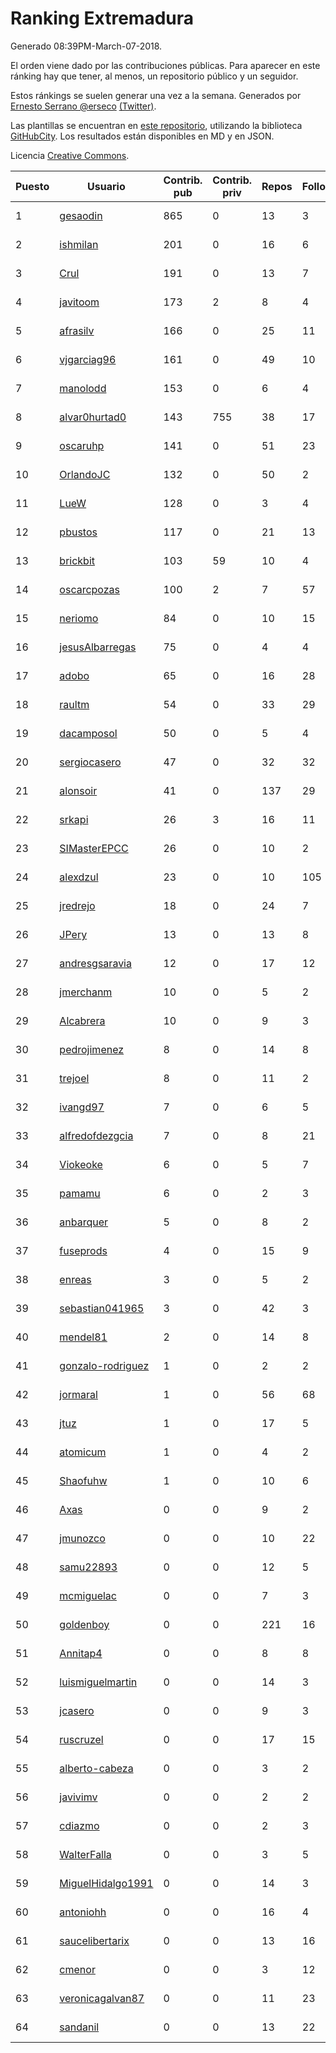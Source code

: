 # Ranking Extremadura

Generado 08:39PM-March-07-2018.

El orden viene dado por las contribuciones públicas. Para aparecer en este ránking hay que tener, al menos, un repositorio público y un seguidor.

Estos ránkings se suelen generar una vez a la semana. Generados por [Ernesto Serrano @erseco](https://github.com/erseco/) [(Twitter)](https://twitter.com/erseco).

Las plantillas se encuentran en [este repositorio](https://github.com/iblancasa/GH-Spanish-Ranking), utilizando la biblioteca [GitHubCity](https://github.com/iblancasa/GitHubCity). Los resultados están disponibles en MD y en JSON.

Licencia [Creative Commons](https://creativecommons.org/licenses/by/4.0/).

| Puesto   |  Usuario  | Contrib. pub | Contrib. priv |Repos| Followers | Desde |  Avatar  |
|----------|-----------|--------------|---------------|-----|-----------|-------|----------|
|1|[gesaodin](https://github.com/gesaodin)|865|0|13|3|2015-03-13|![gesaodin](https://avatars2.githubusercontent.com/u/11463651)|
|2|[ishmilan](https://github.com/ishmilan)|201|0|16|6|2014-10-07|![ishmilan](https://avatars1.githubusercontent.com/u/9059414)|
|3|[Crul](https://github.com/Crul)|191|0|13|7|2013-09-29|![Crul](https://avatars3.githubusercontent.com/u/5569741)|
|4|[javitoom](https://github.com/javitoom)|173|2|8|4|2015-09-16|![javitoom](https://avatars2.githubusercontent.com/u/14310769)|
|5|[afrasilv](https://github.com/afrasilv)|166|0|25|11|2014-10-15|![afrasilv](https://avatars2.githubusercontent.com/u/9256924)|
|6|[vjgarciag96](https://github.com/vjgarciag96)|161|0|49|10|2016-07-01|![vjgarciag96](https://avatars2.githubusercontent.com/u/20244357)|
|7|[manolodd](https://github.com/manolodd)|153|0|6|4|2013-08-08|![manolodd](https://avatars1.githubusercontent.com/u/5189679)|
|8|[alvar0hurtad0](https://github.com/alvar0hurtad0)|143|755|38|17|2011-10-15|![alvar0hurtad0](https://avatars3.githubusercontent.com/u/1130114)|
|9|[oscaruhp](https://github.com/oscaruhp)|141|0|51|23|2011-06-18|![oscaruhp](https://avatars0.githubusercontent.com/u/859116)|
|10|[OrlandoJC](https://github.com/OrlandoJC)|132|0|50|2|2016-04-15|![OrlandoJC](https://avatars1.githubusercontent.com/u/18491737)|
|11|[LueW](https://github.com/LueW)|128|0|3|4|2016-07-06|![LueW](https://avatars0.githubusercontent.com/u/20323507)|
|12|[pbustos](https://github.com/pbustos)|117|0|21|13|2013-12-06|![pbustos](https://avatars1.githubusercontent.com/u/6126487)|
|13|[brickbit](https://github.com/brickbit)|103|59|10|4|2016-06-02|![brickbit](https://avatars2.githubusercontent.com/u/19708065)|
|14|[oscarcpozas](https://github.com/oscarcpozas)|100|2|7|57|2013-01-27|![oscarcpozas](https://avatars3.githubusercontent.com/u/3399621)|
|15|[neriomo](https://github.com/neriomo)|84|0|10|15|2015-01-17|![neriomo](https://avatars1.githubusercontent.com/u/10569358)|
|16|[jesusAlbarregas](https://github.com/jesusAlbarregas)|75|0|4|4|2015-11-05|![jesusAlbarregas](https://avatars3.githubusercontent.com/u/15678914)|
|17|[adobo](https://github.com/adobo)|65|0|16|28|2011-05-09|![adobo](https://avatars1.githubusercontent.com/u/776565)|
|18|[raultm](https://github.com/raultm)|54|0|33|29|2011-03-09|![raultm](https://avatars3.githubusercontent.com/u/659494)|
|19|[dacamposol](https://github.com/dacamposol)|50|0|5|4|2016-01-27|![dacamposol](https://avatars3.githubusercontent.com/u/16921751)|
|20|[sergiocasero](https://github.com/sergiocasero)|47|0|32|32|2015-02-03|![sergiocasero](https://avatars1.githubusercontent.com/u/10833202)|
|21|[alonsoir](https://github.com/alonsoir)|41|0|137|29|2012-09-23|![alonsoir](https://avatars1.githubusercontent.com/u/2405946)|
|22|[srkapi](https://github.com/srkapi)|26|3|16|11|2015-02-08|![srkapi](https://avatars1.githubusercontent.com/u/10909126)|
|23|[SIMasterEPCC](https://github.com/SIMasterEPCC)|26|0|10|2|2017-03-16|![SIMasterEPCC](https://avatars2.githubusercontent.com/u/26468069)|
|24|[alexdzul](https://github.com/alexdzul)|23|0|10|105|2012-06-29|![alexdzul](https://avatars2.githubusercontent.com/u/1907359)|
|25|[jredrejo](https://github.com/jredrejo)|18|0|24|7|2011-08-27|![jredrejo](https://avatars2.githubusercontent.com/u/1008178)|
|26|[JPery](https://github.com/JPery)|13|0|13|8|2015-02-18|![JPery](https://avatars0.githubusercontent.com/u/11062553)|
|27|[andresgsaravia](https://github.com/andresgsaravia)|12|0|17|12|2011-06-13|![andresgsaravia](https://avatars1.githubusercontent.com/u/847815)|
|28|[jmerchanm](https://github.com/jmerchanm)|10|0|5|2|2016-01-10|![jmerchanm](https://avatars2.githubusercontent.com/u/16636179)|
|29|[Alcabrera](https://github.com/Alcabrera)|10|0|9|3|2017-02-23|![Alcabrera](https://avatars0.githubusercontent.com/u/25983224)|
|30|[pedrojimenez](https://github.com/pedrojimenez)|8|0|14|8|2011-09-12|![pedrojimenez](https://avatars1.githubusercontent.com/u/1044532)|
|31|[trejoel](https://github.com/trejoel)|8|0|11|2|2014-12-05|![trejoel](https://avatars2.githubusercontent.com/u/10090873)|
|32|[ivangd97](https://github.com/ivangd97)|7|0|6|5|2014-05-06|![ivangd97](https://avatars1.githubusercontent.com/u/7497049)|
|33|[alfredofdezgcia](https://github.com/alfredofdezgcia)|7|0|8|21|2016-11-08|![alfredofdezgcia](https://avatars2.githubusercontent.com/u/23337512)|
|34|[Viokeoke](https://github.com/Viokeoke)|6|0|5|7|2015-10-23|![Viokeoke](https://avatars0.githubusercontent.com/u/15265427)|
|35|[pamamu](https://github.com/pamamu)|6|0|2|3|2014-11-19|![pamamu](https://avatars0.githubusercontent.com/u/9834603)|
|36|[anbarquer](https://github.com/anbarquer)|5|0|8|2|2016-05-03|![anbarquer](https://avatars0.githubusercontent.com/u/19173067)|
|37|[fuseprods](https://github.com/fuseprods)|4|0|15|9|2012-12-15|![fuseprods](https://avatars0.githubusercontent.com/u/3052275)|
|38|[enreas](https://github.com/enreas)|3|0|5|2|2011-11-07|![enreas](https://avatars1.githubusercontent.com/u/1179213)|
|39|[sebastian041965](https://github.com/sebastian041965)|3|0|42|3|2013-10-07|![sebastian041965](https://avatars1.githubusercontent.com/u/5628346)|
|40|[mendel81](https://github.com/mendel81)|2|0|14|8|2012-07-18|![mendel81](https://avatars3.githubusercontent.com/u/1996771)|
|41|[gonzalo-rodriguez](https://github.com/gonzalo-rodriguez)|1|0|2|2|2013-04-02|![gonzalo-rodriguez](https://avatars2.githubusercontent.com/u/4035127)|
|42|[jormaral](https://github.com/jormaral)|1|0|56|68|2011-06-03|![jormaral](https://avatars1.githubusercontent.com/u/827073)|
|43|[jtuz](https://github.com/jtuz)|1|0|17|5|2011-12-01|![jtuz](https://avatars2.githubusercontent.com/u/1232719)|
|44|[atomicum](https://github.com/atomicum)|1|0|4|2|2014-01-13|![atomicum](https://avatars1.githubusercontent.com/u/6386399)|
|45|[Shaofuhw](https://github.com/Shaofuhw)|1|0|10|6|2015-12-11|![Shaofuhw](https://avatars3.githubusercontent.com/u/16259768)|
|46|[Axas](https://github.com/Axas)|0|0|9|2|2015-03-04|![Axas](https://avatars3.githubusercontent.com/u/11320626)|
|47|[jmunozco](https://github.com/jmunozco)|0|0|10|22|2012-11-23|![jmunozco](https://avatars0.githubusercontent.com/u/2869841)|
|48|[samu22893](https://github.com/samu22893)|0|0|12|5|2013-10-30|![samu22893](https://avatars1.githubusercontent.com/u/5812967)|
|49|[mcmiguelac](https://github.com/mcmiguelac)|0|0|7|3|2014-05-07|![mcmiguelac](https://avatars2.githubusercontent.com/u/7512450)|
|50|[goldenboy](https://github.com/goldenboy)|0|0|221|16|2009-05-27|![goldenboy](https://avatars0.githubusercontent.com/u/89311)|
|51|[Annitap4](https://github.com/Annitap4)|0|0|8|8|2010-08-30|![Annitap4](https://avatars1.githubusercontent.com/u/381260)|
|52|[luismiguelmartin](https://github.com/luismiguelmartin)|0|0|14|3|2012-07-07|![luismiguelmartin](https://avatars1.githubusercontent.com/u/1935342)|
|53|[jcasero](https://github.com/jcasero)|0|0|9|3|2012-05-06|![jcasero](https://avatars3.githubusercontent.com/u/1710851)|
|54|[ruscruzel](https://github.com/ruscruzel)|0|0|17|15|2013-07-09|![ruscruzel](https://avatars3.githubusercontent.com/u/4977448)|
|55|[alberto-cabeza](https://github.com/alberto-cabeza)|0|0|3|2|2013-12-19|![alberto-cabeza](https://avatars2.githubusercontent.com/u/6225528)|
|56|[javivimv](https://github.com/javivimv)|0|0|2|2|2014-02-17|![javivimv](https://avatars2.githubusercontent.com/u/6708850)|
|57|[cdiazmo](https://github.com/cdiazmo)|0|0|2|3|2014-09-23|![cdiazmo](https://avatars0.githubusercontent.com/u/8872502)|
|58|[WalterFalla](https://github.com/WalterFalla)|0|0|3|5|2015-02-10|![WalterFalla](https://avatars3.githubusercontent.com/u/10943040)|
|59|[MiguelHidalgo1991](https://github.com/MiguelHidalgo1991)|0|0|14|3|2015-02-03|![MiguelHidalgo1991](https://avatars2.githubusercontent.com/u/10829078)|
|60|[antoniohh](https://github.com/antoniohh)|0|0|16|4|2016-02-03|![antoniohh](https://avatars1.githubusercontent.com/u/17055656)|
|61|[saucelibertarix](https://github.com/saucelibertarix)|0|0|13|16|2016-10-07|![saucelibertarix](https://avatars1.githubusercontent.com/u/22678042)|
|62|[cmenor](https://github.com/cmenor)|0|0|3|12|2016-10-07|![cmenor](https://avatars3.githubusercontent.com/u/22678047)|
|63|[veronicagalvan87](https://github.com/veronicagalvan87)|0|0|11|23|2016-10-07|![veronicagalvan87](https://avatars0.githubusercontent.com/u/22678056)|
|64|[sandanil](https://github.com/sandanil)|0|0|13|22|2016-10-07|![sandanil](https://avatars1.githubusercontent.com/u/22678110)|
